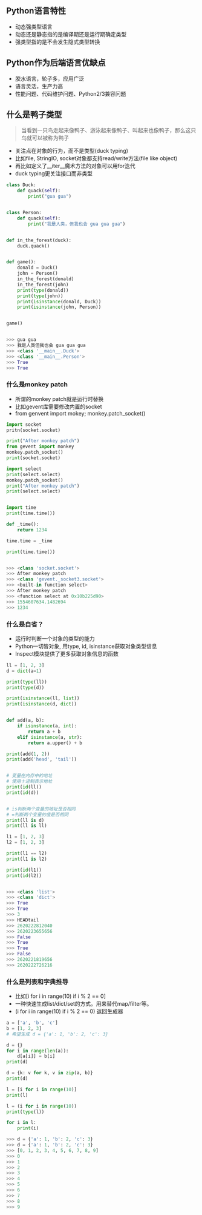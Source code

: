 ## Python语言特性

- 动态强类型语言
- 动态还是静态指的是编译期还是运行期确定类型
- 强类型指的是不会发生隐式类型转换

## Python作为后端语言优缺点

- 胶水语言，轮子多，应用广泛
- 语言灵活，生产力高
- 性能问题、代码维护问题、Python2/3兼容问题

## 什么是鸭子类型

> 当看到一只鸟走起来像鸭子、游泳起来像鸭子、叫起来也像鸭子，那么这只鸟就可以被称为鸭子


- 关注点在对象的行为，而不是类型(duck typing)
- 比如file, StringIO, socket对象都支持read/write方法(file like object)
- 再比如定义了__iter__魔术方法的对象可以用for迭代
- duck typing更关注接口而非类型

```Python
class Duck:
    def quack(self):
        print("gua gua")


class Person:
    def quack(self):
        print("我是人类，但我也会 gua gua gua")


def in_the_forest(duck):
    duck.quack()


def game():
    donald = Duck()
    john = Person()
    in_the_forest(donald)
    in_the_forest(john)
    print(type(donald))
    print(type(john))
    print(isinstance(donald, Duck))
    print(isinstance(john, Person))


game()


>>> gua gua
>>> 我是人类但我也会 gua gua gua
>>> <class '__main__.Duck'>
>>> <class '__main__.Person'>
>>> True
>>> True
```

### 什么是monkey patch

- 所谓的monkey patch就是运行时替换
- 比如gevent库需要修改内置的socket
- from genvent import mokey; monkey.patch_socket()

```Python
import socket
pritn(socket.socket)

print("After monkey patch")
from gevent import monkey
monkey.patch_socket()
print(socket.socket)

import select
print(select.select)
monkey.patch_socket()
print("After monkey patch")
print(select.select)


import time
print(time.time())

def _time():
    return 1234

time.time = _time

print(time.time())


>>> <class 'socket.socket'>
>>> After monkey patch
>>> <class 'gevent._socket3.socket'>
>>> <built-in function select>
>>> After monkey patch
>>> <function select at 0x10b225d90>
>>> 1554607634.1482694
>>> 1234
```

### 什么是自省？

- 运行时判断一个对象的类型的能力
- Python一切皆对象, 用type, id, isinstance获取对象类型信息
- Inspect模块提供了更多获取对象信息的函数

```Python
ll = [1, 2, 3]
d = dict(a=1)

print(type(ll))
print(type(d))

print(isinstance(ll, list))
print(isinstance(d, dict))


def add(a, b):
    if isinstance(a, int):
        return a + b
    elif isinstance(a, str):
        return a.upper() + b 

print(add(1, 2))
print(add('head', 'tail'))


# 变量在内存中的地址
# 使用十进制表示地址
print(id(ll))
print(id(d))


# is判断两个变量的地址是否相同
# =判断两个变量的值是否相同
print(ll is d)
print(ll is ll)

l1 = [1, 2, 3]
l2 = [1, 2, 3]

print(l1 == l2)
print(l1 is l2)

print(id(l1))
print(id(l2))


>>> <class 'list'>
>>> <class 'dict'>
>>> True
>>> True
>>> 3
>>> HEADtail
>>> 2620222812040
>>> 2620223655656
>>> False
>>> True
>>> True
>>> False
>>> 2620221819656
>>> 2620222726216
```

### 什么是列表和字典推导

- 比如[i for i in range(10) if i % 2 == 0]
- 一种快速生成list/dict/set的方式。用来替代map/filter等。
- (i for i in range(10) if i % 2 == 0) 返回生成器

```Python
a = ['a', 'b', 'c']
b = [1, 2, 3]
# 希望生成 d = {'a': 1, 'b': 2, 'c': 3}

d = {}
for i in range(len(a)):
    d[a[i]] = b[i]
print(d)

d = {k: v for k, v in zip(a, b)}
print(d)

l = [i for i in range(10)]
print(l)

l = (i for i in range(10))
print(type(l))

for i in l:
    print(i)

>>> d = {'a': 1, 'b': 2, 'c': 3}
>>> d = {'a': 1, 'b': 2, 'c': 3}
>>> [0, 1, 2, 3, 4, 5, 6, 7, 8, 9]
>>> 0
>>> 1
>>> 2
>>> 3
>>> 4
>>> 5
>>> 6
>>> 7
>>> 8
>>> 9
```